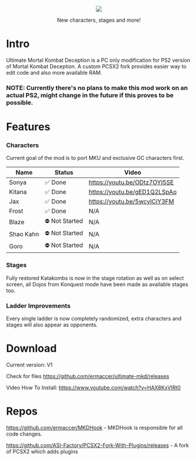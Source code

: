 ﻿<p align="center"><img src=https://i.imgur.com/Hjf4Gsg.png></p>

<p align="center">New characters, stages and more!</p>


# Intro

Ultimate Mortal Kombat Deception is a PC only modification for PS2 version of Mortal Kombat Deception. A custom PCSX2 fork provides easier way to edit code and also more available RAM.

### NOTE: Currently there's no plans to make this mod work on an actual PS2, might change in the future if this proves to be possible.

# Features

### Characters

Current goal of the mod is to port MKU and exclusive GC characters first.

| Name | Status | Video |
|       ---       |       ---       |      ---       |
| Sonya | ✅ Done | https://youtu.be/ODtz7OYI5SE |
| Kitana | ✅ Done | https://youtu.be/gED1Q2LSpAo |
| Jax | ✅ Done | https://youtu.be/5wcyICiY3FM |
| Frost | ✅ Done| N/A |
| Blaze | ⛔ Not Started | N/A |
| Shao Kahn | ⛔ Not Started | N/A |
| Goro | ⛔ Not Started | N/A |


### Stages

Fully restored Katakombs is now in the stage rotation as well as on select screen, all Dojos from Konquest mode have been made as available stages too.


### Ladder Improvements

Every single ladder is now completely randomized, extra characters and stages will also appear as opponents.


# Download


Current version: V1

Check for files https://github.com/ermaccer/ultimate-mkd/releases

Video How To Install: https://www.youtube.com/watch?v=HAX8KxVIRt0

# Repos
https://github.com/ermaccer/MKDHook - MKDHook is responsible for all code changes.

https://github.com/ASI-Factory/PCSX2-Fork-With-Plugins/releases - A fork of PCSX2 which adds plugins